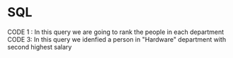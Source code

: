 # SQL
CODE 1 : In this query we are going to rank the people in each department
CODE 3: In this query we idenfied a person in "Hardware" department with second highest salary
